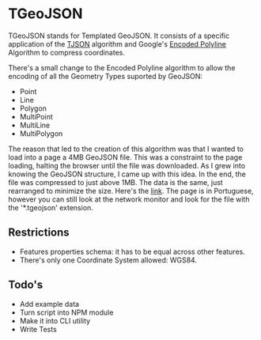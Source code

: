 # TGeoJSON

TGeoJSON stands for Templated GeoJSON. It consists of a specific application of the [TJSON](http://github.com/tfsoares/TJSON) algorithm and Google's [Encoded Polyline](http://developers.google.com/maps/documentation/utilities/polylinealgorithm) Algorithm to compress coordinates.

There's a small change to the Encoded Polyline algorithm to allow the encoding of all the Geometry Types suported by GeoJSON:
 - Point
 - Line
 - Polygon
 - MultiPoint
 - MultiLine
 - MultiPolygon

The reason that led to the creation of this algorithm was that I wanted to load into a page a 4MB GeoJSON file. This was a constraint to the page loading, halting the browser until the file was downloaded. As I grew into knowing the GeoJSON structure, I came up with this idea. In the end, the file was compressed to just above 1MB. The data is the same, just rearranged to minimize the size. Here's the [link](http://www.gisforcloud.com/bikedata/draft1). The page is in Portuguese, however you can still look at the network monitor and look for the file with the '*.tgeojson' extension.


## Restrictions
 - Features properties schema: it has to be equal across other features.
 - There's only one Coordinate System allowed: WGS84.

## Todo's
 - Add example data
 - Turn script into NPM module
 - Make it into CLI utility
 - Write Tests